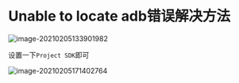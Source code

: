 # Unable to locate adb错误解决方法



![image-20210205133901982](https://tva1.sinaimg.cn/large/008eGmZEly1gnclqgxd9yj30mo086aat.jpg)



设置一下`Project SDK`即可

![image-20210205171402764](https://tva1.sinaimg.cn/large/008eGmZEly1gncry6lu4wj310l0u07bq.jpg)